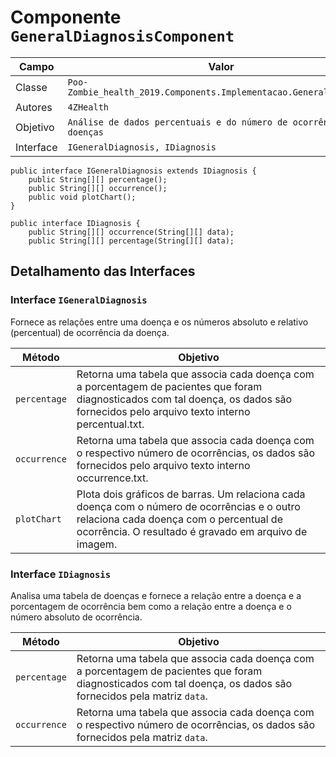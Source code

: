 # Componente `GeneralDiagnosisComponent`

Campo | Valor
----- | -----
Classe | `Poo-Zombie_health_2019.Components.Implementacao.GeneralDiagnosis`
Autores | `4ZHealth`
Objetivo | `Análise de dados percentuais e do número de ocorrência das doenças`
Interface | `IGeneralDiagnosis, IDiagnosis`
~~~
public interface IGeneralDiagnosis extends IDiagnosis {
    public String[][] percentage();
    public String[][] occurrence();
    public void plotChart(); 
}

public interface IDiagnosis {
    public String[][] occurrence(String[][] data);
    public String[][] percentage(String[][] data);
~~~

## Detalhamento das Interfaces

### Interface `IGeneralDiagnosis`
Fornece as relações entre uma doença e os números absoluto e relativo (percentual) de ocorrência da doença.

Método | Objetivo
-------| --------
`percentage` | Retorna uma tabela que associa cada doença com a porcentagem de pacientes que foram diagnosticados com tal doença, os dados são fornecidos pelo arquivo texto interno percentual.txt.
`occurrence` | Retorna uma tabela que associa cada doença com o respectivo número de ocorrências, os dados são fornecidos pelo arquivo texto interno occurrence.txt.
`plotChart` | Plota dois gráficos de barras. Um relaciona cada doença com o número de ocorrências e o outro relaciona cada doença com o percentual de ocorrência. O resultado é gravado em arquivo de imagem.

### Interface `IDiagnosis`
Analisa uma tabela de doenças e fornece a relação entre a doença e a porcentagem de ocorrência bem como a relação entre a doença e o número absoluto de ocorrência.

Método | Objetivo
-------| --------
`percentage` | Retorna uma tabela que associa cada doença com a porcentagem de pacientes que foram diagnosticados com tal doença, os dados são fornecidos pela matriz `data`.
`occurrence` | Retorna uma tabela que associa cada doença com o respectivo número de ocorrências, os dados são fornecidos pela matriz `data`.
